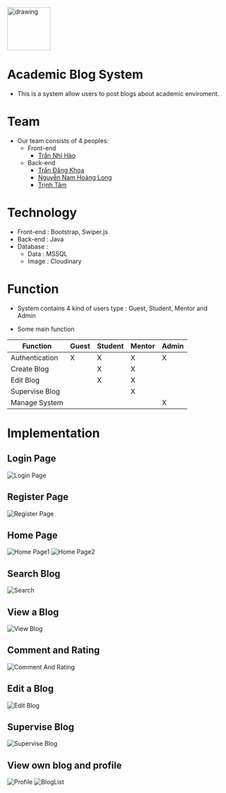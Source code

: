 <img src="web/UI/Icon/Ficon.png" alt="drawing" width="100" height="100"/>

# Academic Blog System

- This is a system allow users to post blogs about academic enviroment.

# Team

- Our team consists of 4 peoples:
	- Front-end
		- [Trần Nhĩ Hào](https://github.com/CaptainNemoTNH)
	- Back-end
		- [Trần Đăng Khoa](https://github.com/Johnnymc2001)
		- [Nguyễn Nam Hoàng Long](https://github.com/MaruLd)
		- [Trịnh Tâm](https://github.com/GemBlue071001)

# Technology
- Front-end : Bootstrap, Swiper.js
- Back-end : Java
- Database :
	- Data : MSSQL
	- Image : Cloudinary


# Function
- System contains 4 kind of users type : Guest, Student, Mentor and Admin

- Some main function

| Function        | Guest | Student | Mentor | Admin |
| --------------- | ----- | ------- | ------ | ----- |
| Authentication  | X     | X       | X      | X     | 
| Create Blog     |       | X       | X      |       |
| Edit Blog       |       | X       | X      |       |
| Supervise Blog  |       |         | X      |       |
| Manage System   |       |         |        | X     |

# Implementation

## Login Page
![Login Page](readme-assets/login.png)
## Register Page
![Register Page](readme-assets/register.png)

## Home Page
![Home Page1](readme-assets/home1.png)
![Home Page2](readme-assets/home2.png)

## Search Blog
![Search](readme-assets/search.png)

## View a Blog
![View Blog](readme-assets/detail.png)

## Comment and Rating
![Comment And Rating](readme-assets/comment.png)

## Edit a Blog
![Edit Blog](readme-assets/edit.png)

## Supervise Blog
![Supervise Blog](readme-assets/pendingedit.png)

## View own blog and profile
![Profile](readme-assets/profile.png)
![BlogList](readme-assets/list.png)


